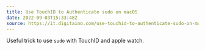 ```yaml
---
title: Use TouchID to Authenticate sudo on macOS
date: 2022-09-03T15:33:48Z
source: https://it.digitaino.com/use-touchid-to-authenticate-sudo-on-macos/
---
```


Useful trick to use `sudo` with TouchID and apple watch.

